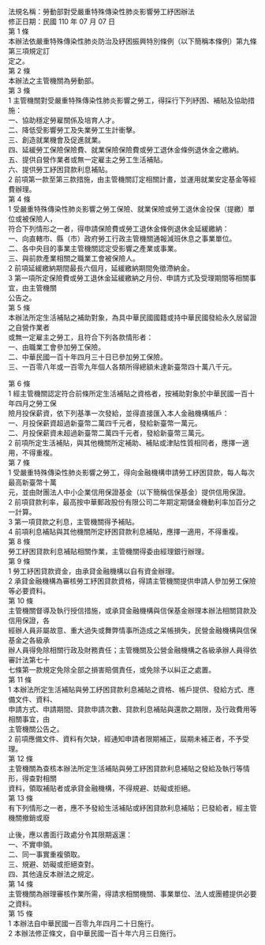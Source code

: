 法規名稱：勞動部對受嚴重特殊傳染性肺炎影響勞工紓困辦法  
修正日期：民國 110 年 07 月 07 日  
第 1 條  
本辦法依嚴重特殊傳染性肺炎防治及紓困振興特別條例（以下簡稱本條例）第九條第三項規定訂  
定之。  
第 2 條  
本辦法之主管機關為勞動部。  
第 3 條  
1 主管機關對受嚴重特殊傳染性肺炎影響之勞工，得採行下列紓困、補貼及協助措施：  
一、協助穩定勞雇關係及培育人才。  
二、降低受影響勞工及失業勞工生計衝擊。  
三、創造就業機會及促進就業。  
四、延緩勞工保險保險費、就業保險保險費或勞工退休金條例退休金之繳納。  
五、提供自營作業者或無一定雇主之勞工生活補貼。  
六、提供勞工紓困貸款利息補貼。  
2 前項第一款至第三款措施，由主管機關訂定相關計畫，並運用就業安定基金等經費辦理。  
第 4 條  
1 受嚴重特殊傳染性肺炎影響之勞工保險、就業保險或勞工退休金投保（提繳）單位或被保險人，  
符合下列情形之一者，得申請保險費或勞工退休金條例退休金延緩繳納：  
一、向直轄市、縣（市）政府勞工行政主管機關通報減班休息之事業單位。  
二、各中央目的事業主管機關認定受影響之產業或事業。  
三、與前款產業相關之職業工會被保險人。  
2 前項延緩繳納期間最長六個月，延緩繳納期間免徵滯納金。  
3 第一項所定保險費或勞工退休金延緩繳納之月份、申請方式及受理期間等相關事宜，由主管機關  
公告之。  
第 5 條  
本辦法所定生活補貼之補助對象，為具中華民國國籍或持中華民國發給永久居留證之自營作業者  
或無一定雇主之勞工，且符合下列各款情形者：  
一、由職業工會參加勞工保險。  
二、中華民國一百十年四月三十日已參加勞工保險。  
三、一百零八年或一百零九年個人各類所得總額未達新臺幣四十萬八千元。  


第 6 條  
1 經主管機關認定符合前條所定生活補貼之資格者，按補助對象於中華民國一百十年四月之勞工保  
險月投保薪資，依下列基準一次發給，並得直接匯入本人金融機構帳戶：  
一、月投保薪資超過新臺幣二萬四千元者，發給新臺幣一萬元。  
二、月投保薪資未超過新臺幣二萬四千元者，發給新臺幣三萬元。  
2 前項所定生活補貼，與其他機關所定補助、補貼或津貼性質相同者，應擇一適用，不得重複。  
第 7 條  
1 受嚴重特殊傳染性肺炎影響之勞工，得向金融機構申請勞工紓困貸款，每人每次最高新臺幣十萬  
元，並由財團法人中小企業信用保證基金（以下簡稱信保基金）提供信用保證。  
2 前項貸款利率，最高按中華郵政股份有限公司二年期定期儲金機動利率加百分之一計算。  
3 第一項貸款之利息，主管機關得予補貼。  
4 前項利息補貼與其他機關所定紓困貸款利息補貼，應擇一適用，不得重複。  
第 8 條  
勞工紓困貸款利息補貼相關作業，主管機關得委由經理銀行辦理。  
第 9 條  
1 勞工紓困貸款資金，由承貸金融機構以自有資金辦理。  
2 承貸金融機構為審核勞工紓困貸款資格，得請主管機關提供申請人參加勞工保險等必要資料。  
第 10 條  
主管機關督導及執行授信措施，或承貸金融機構與信保基金辦理本辦法相關貸款及信用保證，各  
經辦人員非屬故意、重大過失或舞弊情事所造成之呆帳損失，民營金融機構與信保基金之各級承  
辦人員得免除相關行政及財務責任；主管機關及公營金融機構之各級承辦人員得依審計法第七十  
七條第一款規定免除全部之損害賠償責任，或免除予以糾正之處置。  
第 11 條  
1 本辦法所定生活補貼與勞工紓困貸款利息補貼之資格、帳戶提供、發給方式、應備文件、資料、  
申請方式、申請期間、貸款申請次數、貸款利息補貼與還款之期限，及行政費用等相關事宜，由  
主管機關公告之。  
2 前項應備文件、資料有欠缺，經通知申請者限期補正，屆期未補正者，不予受理。  
第 12 條  
主管機關為查核本辦法所定生活補貼與勞工紓困貸款利息補貼之發給及執行等情形，得查對相關  
資料，領取補貼者或承貸金融機構，不得規避、妨礙或拒絕。  
第 13 條  
有下列情形之一者，應不予發給生活補貼或紓困貸款利息補貼；已發給者，經主管機關撤銷或廢  


止後，應以書面行政處分令其限期返還：  
一、不實申領。  
二、同一事實重複領取。  
三、規避、妨礙或拒絕查對。  
四、其他違反本辦法之規定。  
第 14 條  
主管機關為辦理審核作業所需，得請求相關機關、事業單位、法人或團體提供必要之資料。  
第 15 條  
1 本辦法自中華民國一百零九年四月二十日施行。  
2 本辦法修正條文，自中華民國一百十年六月三日施行。  


